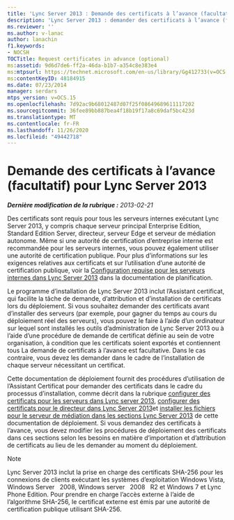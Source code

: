 ```yaml
---
title: 'Lync Server 2013 : Demande des certificats à l’avance (facultatif)'
description: 'Lync Server 2013 : demander des certificats à l’avance (facultatif).'
ms.reviewer: ''
ms.author: v-lanac
author: lanachin
f1.keywords:
- NOCSH
TOCTitle: Request certificates in advance (optional)
ms:assetid: 9d6d7de6-ff2a-46da-b1b7-a354c8e383e4
ms:mtpsurl: https://technet.microsoft.com/en-us/library/Gg412733(v=OCS.15)
ms:contentKeyID: 48184915
ms.date: 07/23/2014
manager: serdars
mtps_version: v=OCS.15
ms.openlocfilehash: 7d92ac9b68012487d07f25f08649689611117202
ms.sourcegitcommit: 36fee89bb887bea4f18b19f17a8c69daf5bc423d
ms.translationtype: MT
ms.contentlocale: fr-FR
ms.lasthandoff: 11/26/2020
ms.locfileid: "49442718"
---
```

# <a name="request-certificates-in-advance-optional-for-lync-server-2013"></a>Demande des certificats à l’avance (facultatif) pour Lync Server 2013

<div data-xmlns="http://www.w3.org/1999/xhtml">

<div class="topic" data-xmlns="http://www.w3.org/1999/xhtml" data-msxsl="urn:schemas-microsoft-com:xslt" data-cs="https://msdn.microsoft.com/">

<div data-asp="https://msdn2.microsoft.com/asp">



</div>

<div id="mainSection">

<div id="mainBody">

<span> </span>

_**Dernière modification de la rubrique :** 2013-02-21_

Des certificats sont requis pour tous les serveurs internes exécutant Lync Server 2013, y compris chaque serveur principal Enterprise Edition, Standard Edition Server, directeur, serveur Edge et serveur de médiation autonome. Même si une autorité de certification d’entreprise interne est recommandée pour les serveurs internes, vous pouvez également utiliser une autorité de certification publique. Pour plus d’informations sur les exigences relatives aux certificats et sur l’utilisation d’une autorité de certification publique, voir la [Configuration requise pour les serveurs internes dans Lync Server 2013](lync-server-2013-certificate-requirements-for-internal-servers.md) dans la documentation de planification.

Le programme d’installation de Lync Server 2013 inclut l’Assistant certificat, qui facilite la tâche de demande, d’attribution et d’installation de certificats lors du déploiement. Si vous souhaitez demander des certificats avant d’installer des serveurs (par exemple, pour gagner du temps au cours du déploiement réel des serveurs), vous pouvez le faire à l’aide d’un ordinateur sur lequel sont installés les outils d’administration de Lync Server 2013 ou à l’aide d’une procédure de demande de certificat définie au sein de votre organisation, à condition que les certificats soient exportés et contiennent tous La demande de certificats à l’avance est facultative. Dans le cas contraire, vous devez les demander dans le cadre de l’installation de chaque serveur nécessitant un certificat.

Cette documentation de déploiement fournit des procédures d’utilisation de l’Assistant Certificat pour demander des certificats dans le cadre du processus d’installation, comme décrit dans la rubrique [configurer des certificats pour les serveurs dans Lync server 2013](lync-server-2013-configure-certificates-for-servers.md), [configurer des certificats pour le directeur dans Lync Server 2013](lync-server-2013-configure-certificates-for-the-director.md)et [installer les fichiers pour le serveur de médiation dans les sections Lync Server 2013](lync-server-2013-install-the-files-for-mediation-server.md) de cette documentation de déploiement. Si vous demandez des certificats à l’avance, vous devez modifier les procédures de déploiement des certificats dans ces sections selon les besoins en matière d’importation et d’attribution de certificats au lieu de les demander au moment du déploiement.

<div>


> [!NOTE]  
> Lync Server 2013 inclut la prise en charge des certificats SHA-256 pour les connexions de clients exécutant les systèmes d’exploitation Windows Vista, Windows Server &nbsp; 2008, Windows server &nbsp; 2008 &nbsp; R2 et Windows 7 et Lync Phone Edition. Pour prendre en charge l’accès externe à l’aide de l’algorithme SHA-256, le certificat externe est émis par une autorité de certification publique utilisant SHA-256.



</div>

</div>

<span> </span>

</div>

</div>

</div>

